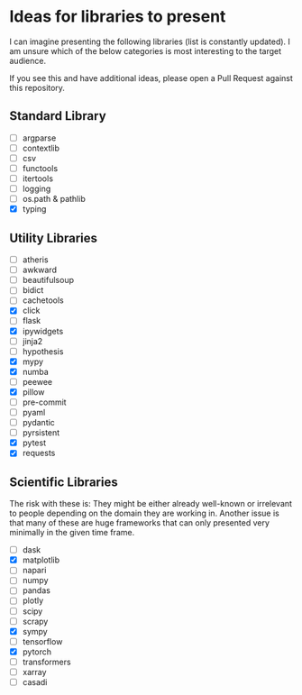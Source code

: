 # Ideas for libraries to present

I can imagine presenting the following libraries (list is constantly updated).
I am unsure which of the below categories is most interesting to the target
audience.

If you see this and have additional ideas, please open a Pull Request against
this repository.

## Standard Library

* [ ] argparse
* [ ] contextlib
* [ ] csv
* [ ] functools
* [ ] itertools
* [ ] logging
* [ ] os.path & pathlib
* [x] typing

## Utility Libraries

* [ ] atheris
* [ ] awkward
* [ ] beautifulsoup
* [ ] bidict
* [ ] cachetools
* [x] click
* [ ] flask
* [x] ipywidgets
* [ ] jinja2
* [ ] hypothesis
* [x] mypy
* [x] numba
* [ ] peewee
* [x] pillow
* [ ] pre-commit
* [ ] pyaml
* [ ] pydantic
* [ ] pyrsistent
* [x] pytest
* [x] requests

## Scientific Libraries

The risk with these is: They might be either already well-known or irrelevant to people depending on the domain they are working in. Another issue is that many of these are huge frameworks that can only presented very minimally in the given time frame.

* [ ] dask
* [x] matplotlib
* [ ] napari
* [ ] numpy
* [ ] pandas
* [ ] plotly
* [ ] scipy
* [ ] scrapy
* [x] sympy
* [ ] tensorflow
* [x] pytorch
* [ ] transformers
* [ ] xarray
* [ ] casadi

